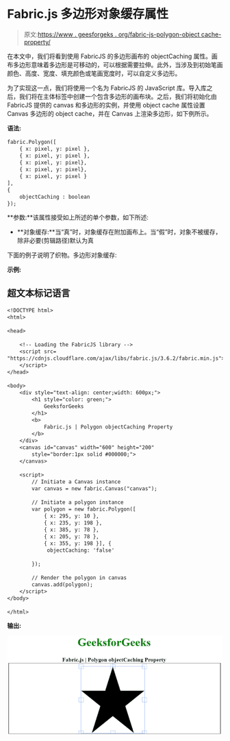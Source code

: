# Fabric.js 多边形对象缓存属性

> 原文:[https://www . geesforgeks . org/fabric-js-polygon-object cache-property/](https://www.geeksforgeeks.org/fabric-js-polygon-objectcaching-property/)

在本文中，我们将看到使用 FabricJS 的多边形画布的 objectCaching 属性。画布多边形意味着多边形是可移动的，可以根据需要拉伸。此外，当涉及到初始笔画颜色、高度、宽度、填充颜色或笔画宽度时，可以自定义多边形。

为了实现这一点，我们将使用一个名为 FabricJS 的 JavaScript 库。导入库之后，我们将在主体标签中创建一个包含多边形的画布块。之后，我们将初始化由 FabricJS 提供的 canvas 和多边形的实例，并使用 object cache 属性设置 Canvas 多边形的 object cache，并在 Canvas 上渲染多边形，如下例所示。

**语法:**

```
fabric.Polygon([
    { x: pixel, y: pixel },
    { x: pixel, y: pixel },
    { x: pixel, y: pixel},
    { x: pixel, y: pixel},
    { x: pixel, y: pixel }
],
{
    objectCaching : boolean
});
```

**参数:**该属性接受如上所述的单个参数，如下所述:

*   **对象缓存:**当“真”时，对象缓存在附加画布上。当“假”时，对象不被缓存，除非必要(剪辑路径)默认为真

下面的例子说明了织物。多边形对象缓存:

**示例:**

## 超文本标记语言

```
<!DOCTYPE html> 
<html> 

<head> 

    <!-- Loading the FabricJS library -->
    <script src= 
"https://cdnjs.cloudflare.com/ajax/libs/fabric.js/3.6.2/fabric.min.js"> 
    </script> 
</head> 

<body> 
    <div style="text-align: center;width: 600px;"> 
        <h1 style="color: green;"> 
            GeeksforGeeks 
        </h1> 
        <b> 
            Fabric.js | Polygon objectCaching Property 
        </b> 
    </div> 
    <canvas id="canvas" width="600" height="200"
        style="border:1px solid #000000;"> 
    </canvas> 

    <script> 
        // Initiate a Canvas instance 
        var canvas = new fabric.Canvas("canvas"); 

        // Initiate a polygon instance 
        var polygon = new fabric.Polygon([ 
            { x: 295, y: 10 }, 
            { x: 235, y: 198 }, 
            { x: 385, y: 78 }, 
            { x: 205, y: 78 }, 
            { x: 355, y: 198 }], { 
             objectCaching: 'false' 

        }); 

        // Render the polygon in canvas 
        canvas.add(polygon); 
    </script> 
</body> 

</html>
```

**输出:**

![](img/fa0c8d2a28961a031cf13de16a9b428e.png)